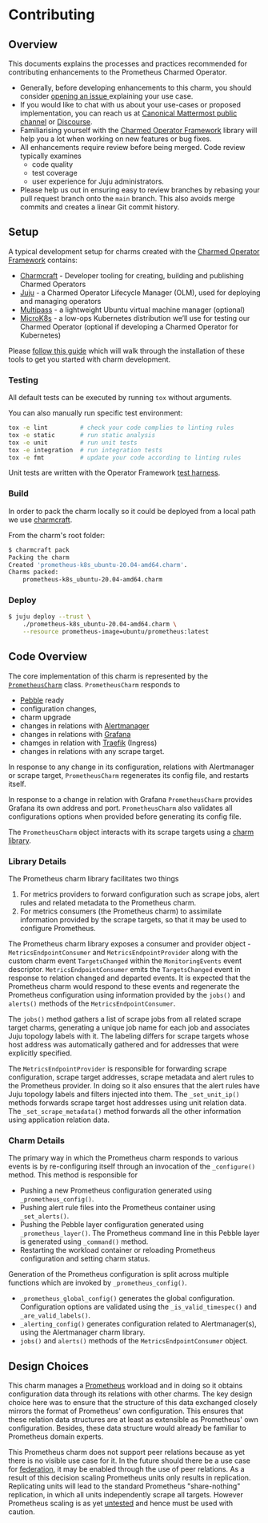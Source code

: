 # Contributing

## Overview

This documents explains the processes and practices recommended for
contributing enhancements to the Prometheus Charmed Operator.

- Generally, before developing enhancements to this charm, you should consider
  [opening an issue ](https://github.com/canonical/prometheus-operator) explaining
  your use case.
- If you would like to chat with us about your use-cases or proposed
  implementation, you can reach us at
  [Canonical Mattermost public channel](https://chat.charmhub.io/charmhub/channels/charm-dev)
  or [Discourse](https://discourse.charmhub.io/).
- Familiarising yourself with the
  [Charmed Operator Framework](https://juju.is/docs/sdk)
  library will help you a lot when working on new features or bug fixes.
- All enhancements require review before being merged. Code review
  typically examines
  + code quality
  + test coverage
  + user experience for Juju administrators.
- Please help us out in ensuring easy to review branches by rebasing
  your pull request branch onto the `main` branch. This also avoids merge commits and creates a linear Git commit history.


## Setup

A typical development setup for charms created with the [Charmed Operator Framework](https://juju.is/docs/sdk) contains:


- [Charmcraft](https://github.com/canonical/charmcraft) - Developer tooling for creating, building and publishing Charmed Operators
- [Juju](https://juju.is/) - a Charmed Operator Lifecycle Manager (OLM), used for deploying and managing operators
- [Multipass](https://multipass.run/) - a lightweight Ubuntu virtual machine manager (optional)
- [MicroK8s](https://microk8s.io/) - a low-ops Kubernetes distribution we’ll use for testing our Charmed Operator (optional if developing a Charmed Operator for Kubernetes)

Please [follow this guide](https://juju.is/docs/sdk/dev-setup) which will walk through the installation of these tools to get you started with charm development.


### Testing

All default tests can be executed by running `tox` without arguments.

You can also manually run specific test environment:

```bash
tox -e lint         # check your code complies to linting rules
tox -e static       # run static analysis
tox -e unit         # run unit tests
tox -e integration  # run integration tests
tox -e fmt          # update your code according to linting rules
```

Unit tests are written with the Operator Framework [test harness](https://ops.readthedocs.io/en/latest/#module-ops.testing).


### Build

In order to pack the charm locally so it could be deployed from a local path we use
[charmcraft](https://juju.is/docs/sdk/setting-up-charmcraft).

From the charm's root folder:

```bash
$ charmcraft pack
Packing the charm
Created 'prometheus-k8s_ubuntu-20.04-amd64.charm'.
Charms packed:
    prometheus-k8s_ubuntu-20.04-amd64.charm
```


### Deploy

```bash
$ juju deploy --trust \
    ./prometheus-k8s_ubuntu-20.04-amd64.charm \
    --resource prometheus-image=ubuntu/prometheus:latest
```



## Code Overview

The core implementation of this charm is represented by the
[`PrometheusCharm`](src/charm.py) class. `PrometheusCharm` responds to

- [Pebble](https://github.com/canonical/pebble/) ready
- configuration changes,
- charm upgrade
- changes in relations with [Alertmanager](https://github.com/canonical/alertmanager-k8s-operator)
- changes in relations with [Grafana](https://github.com/canonical/grafana-k8s-operator)
- chamges in relation with [Traefik](https://github.com/canonical/traefik-k8s-operator) (Ingress)
- changes in relations with any scrape target.


In response to any change in its configuration, relations with
Alertmanager or scrape target, `PrometheusCharm` regenerates its
config file, and restarts itself.

In response to a change in relation with Grafana `PrometheusCharm`
provides Grafana its own address and port. `PrometheusCharm` also
validates all configurations options when provided before generating
its config file.

The `PrometheusCharm` object interacts with its scrape targets using a
[charm library](lib/charms/prometheus_k8s/v0/prometheus_scrape.py).

### Library Details

The Prometheus charm library facilitates two things

1. For metrics providers to forward configuration such as scrape jobs,
   alert rules and related metadata to the Prometheus charm.
2. For metrics consumers (the Prometheus charm) to assimilate information
   provided by the scrape targets, so that it may be used to configure
   Prometheus.

The Prometheus charm library exposes a consumer and provider object -
`MetricsEndpointConsumer` and `MetricsEndpointProvider` along with the custom
charm event `TargetsChanged` within the `MonitoringEvents` event
descriptor. `MetricsEndpointConsumer` emits the `TargetsChanged` event in
response to relation changed and departed events. It is expected that
the Prometheus charm would respond to these events and regenerate the
Prometheus configuration using information provided by the `jobs()`
and `alerts()` methods of the `MetricsEndpointConsumer`.

The `jobs()` method gathers a list of scrape jobs from all related
scrape target charms, generating a unique job name for each job and associates
Juju topology labels with it. The labeling differs for scrape targets whose
host address was automatically gathered and for addresses that were explicitly
specified.

The `MetricsEndpointProvider` is responsible for forwarding scrape
configuration, scrape target addresses, scrape metadata and alert
rules to the Prometheus provider. In doing so it also ensures that the
alert rules have Juju topology labels and filters injected into
them. The `_set_unit_ip()` methods forwards scrape target host
addresses using unit relation data. The `_set_scrape_metadata()`
method forwards all the other information using application relation
data.

### Charm Details

The primary way in which the Prometheus charm responds to various
events is by re-configuring itself through an invocation of the
`_configure()` method. This method is responsible for

- Pushing a new Prometheus configuration generated using
  `_prometheus_config()`.
- Pushing alert rule files into the Prometheus container using
  `_set_alerts()`.
- Pushing the Pebble layer configuration generated using
  `_prometheus_layer()`. The Prometheus command line in this Pebble
  layer is generated using `_command()` method.
- Restarting the workload container or reloading Prometheus
  configuration and setting charm status.

Generation of the Prometheus configuration is split across multiple
functions which are invoked by `_prometheus_config()`.

- `_prometheus_global_config()` generates the global
  configuration. Configuration options are validated using the
  `_is_valid_timespec()` and `_are_valid_labels()`.
- `_alerting_config()` generates configuration related to
  Alertmanager(s), using the Alertmanager charm library.
- `jobs()` and `alerts()` methods of the `MetricsEndpointConsumer`
  object.

## Design Choices

This charm manages a [Prometheus](https://prometheus.io) workload and
in doing so it obtains configuration data through its relations with
other charms. The key design choice here was to ensure that the
structure of this data exchanged closely mirrors the format of
Prometheus' own configuration. This ensures that these relation data
structures are at least as extensible as Prometheus' own
configuration. Besides, these data structure would already be familiar
to Prometheus domain experts.

This Prometheus charm does not support peer relations because as yet
there is no visible use case for it. In the future should there be a
use case for
[federation](https://prometheus.io/docs/prometheus/latest/federation/),
it may be enabled through the use of peer relations. As a result of
this decision scaling Prometheus units only results in replication.
Replicating units will lead to the standard Prometheus "share-nothing"
replication, in which all units independently scrape all
targets. However Prometheus scaling is as yet
[untested](https://github.com/canonical/prometheus-operator/issues/59)
and hence must be used with caution.
